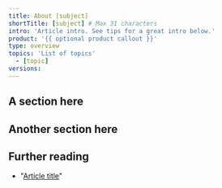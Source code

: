 ```yaml
---
title: About [subject]
shortTitle: [subject] # Max 31 characters
intro: 'Article intro. See tips for a great intro below.'
product: '{{ optional product callout }}'
type: overview
topics: 'List of topics'
  - [topic]
versions:
---
```


<!-- Follow the guidelines in https://github.com/github/docs/blob/main/contributing/content-model.md#content-types to write this article.-- >
<!-- Great intros give readers a quick understanding of what's in the article, so they can tell whether it's relevant to them before moving ahead. For more tips, see https://github.com/github/docs/blob/main/contributing/content-model.md#intro. -->
<!-- For product callout info, see https://github.com/github/docs/tree/main/content#product.-->
<!-- For product version instructions, see https://github.com/github/docs/tree/main/content#versions.-->
<!-- If you need to draw a diagram, use https://app.diagrams.net/. Export drawing in svg format.-->
<!-- Remove these comments from your article file when you're done writing. -->

## A section here

<!-- Write one or two paragraphs about the main idea of your topic, as a summary. -->
<!-- Make sure you don't have any content that isn't preceded by a header, or it won't be linkable in our TOC. -->

## Another section here

<!-- Write one or two paragraphs about another element of your topic. -->
<!-- Keep adding headers and sections until you've completed your article.  -->

## Further reading

<!-- Optionally, include a bulleted list of related articles the user can reference to extend the concepts covered in this article. Consider linking to procedural articles or tutorials that help the user use the information in your article. -->

- "[Article title](article-URL)"
